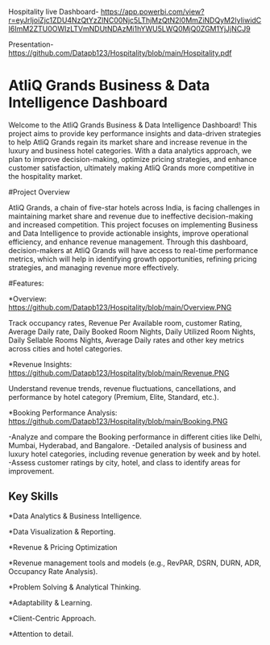 Hospitality live Dashboard- https://app.powerbi.com/view?r=eyJrIjoiZjc1ZDU4NzQtYzZlNC00Njc5LThjMzQtN2I0MmZiNDQyM2IyIiwidCI6ImM2ZTU0OWIzLTVmNDUtNDAzMi1hYWU5LWQ0MjQ0ZGM1YjJjNCJ9

Presentation- https://github.com/Datapb123/Hospitality/blob/main/Hospitality.pdf


# AtliQ Grands Business & Data Intelligence Dashboard

Welcome to the AtliQ Grands Business & Data Intelligence Dashboard! This project aims to provide key performance insights and data-driven strategies to help AtliQ Grands regain its market share and increase revenue in the luxury and business hotel categories. With a data analytics approach, we plan to improve decision-making, optimize pricing strategies, and enhance customer satisfaction, ultimately making AtliQ Grands more competitive in the hospitality market.

#Project Overview

AtliQ Grands, a chain of five-star hotels across India, is facing challenges in maintaining market share and revenue due to ineffective decision-making and increased competition. This project focuses on implementing Business and Data Intelligence to provide actionable insights, improve operational efficiency, and enhance revenue management. Through this dashboard, decision-makers at AtliQ Grands will have access to real-time performance metrics, which will help in identifying growth opportunities, refining pricing strategies, and managing revenue more effectively.

#Features:

*Overview: https://github.com/Datapb123/Hospitality/blob/main/Overview.PNG

Track occupancy rates, Revenue Per Available room, customer Rating, Average Daily rate, Daily Booked Room Nights, Daily Utilized Room Nights, Daily Sellable Rooms Nights, Average Daily rates and other key metrics across cities and hotel categories.

*Revenue Insights: https://github.com/Datapb123/Hospitality/blob/main/Revenue.PNG

Understand revenue trends, revenue fluctuations, cancellations, and performance by hotel category (Premium, Elite, Standard, etc.).

*Booking Performance Analysis: https://github.com/Datapb123/Hospitality/blob/main/Booking.PNG

-Analyze and compare the Booking performance in different cities like Delhi, Mumbai, Hyderabad, and Bangalore.
-Detailed analysis of business and luxury hotel categories, including revenue generation by week and by hotel.
-Assess customer ratings by city, hotel, and class to identify areas for improvement.


## Key Skills

*Data Analytics & Business Intelligence.

*Data Visualization & Reporting.

*Revenue & Pricing Optimization

*Revenue management tools and models (e.g., RevPAR, DSRN, DURN, ADR, Occupancy Rate Analysis).

*Problem Solving & Analytical Thinking.

*Adaptability & Learning.

*Client-Centric Approach.

*Attention to detail.
